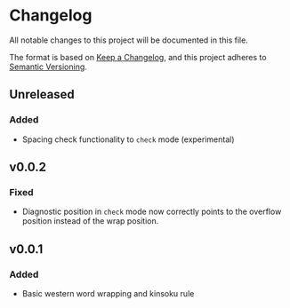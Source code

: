 # Changelog

All notable changes to this project will be documented in this file.

The format is based on [Keep a Changelog](https://keepachangelog.com/en/1.1.0/),
and this project adheres to [Semantic Versioning](https://semver.org/spec/v2.0.0.html).

## Unreleased

### Added

- Spacing check functionality to `check` mode (experimental)

## v0.0.2

### Fixed

- Diagnostic position in `check` mode now correctly points to the overflow position instead of the
  wrap position.

## v0.0.1

### Added

- Basic western word wrapping and kinsoku rule
